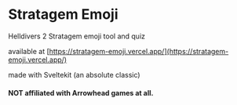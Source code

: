 # Stratagem Emoji

Helldivers 2 Stratagem emoji tool and quiz

available at [https://stratagem-emoji.vercel.app/](https://stratagem-emoji.vercel.app/)

made with Sveltekit (an absolute classic)

#### NOT affiliated with Arrowhead games at all.
